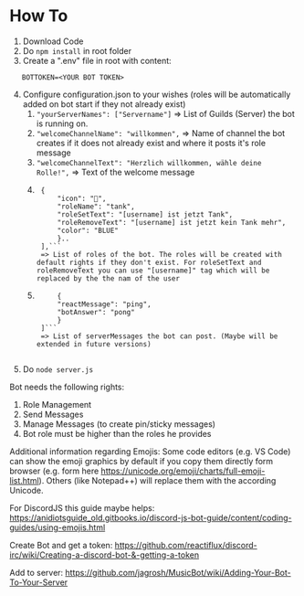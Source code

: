 # How To

1.  Download Code
2.  Do ```npm install``` in root folder
3.  Create a ".env" file in root with content:

```
   BOTTOKEN=<YOUR BOT TOKEN>
```

4.  Configure configuration.json to your wishes (roles will be automatically added on bot start if they not already exist)
    1. ```"yourServerNames": ["Servername"]``` => List of Guilds (Server) the bot is running on.
    2. ```"welcomeChannelName": "willkommen",``` => Name of channel the bot creates if it does not already exist and where it posts it's role message
    3. ```"welcomeChannelText": "Herzlich willkommen, wähle deine Rolle!",``` => Text of the welcome message 
    4. ```"roles": [
        {
            "icon": "🤠",
            "roleName": "tank",
            "roleSetText": "[username] ist jetzt Tank",
            "roleRemoveText": "[username] ist jetzt kein Tank mehr",
            "color": "BLUE"
            }..
        ],``` 
        => List of roles of the bot. The roles will be created with default rights if they don't exist. For roleSetText and roleRemoveText you can use "[username]" tag which will be replaced by the the nam of the user
    5. ```"serverMessages": [
            {
            "reactMessage": "ping",
            "botAnswer": "pong"
            }
        ]```
        => List of serverMessages the bot can post. (Maybe will be extended in future versions)


5.  Do ```node server.js```

Bot needs the following rights:

1.  Role Management
2.  Send Messages
3.  Manage Messages (to create pin/sticky messages)
4.  Bot role must be higher than the roles he provides

Additional information regarding Emojis:
Some code editors (e.g. VS Code) can show the emoji graphics by default if you copy them directly form browser (e.g. form here https://unicode.org/emoji/charts/full-emoji-list.html).
Others (like Notepad++) will replace them with the according Unicode.

For DiscordJS this guide maybe helps:
https://anidiotsguide_old.gitbooks.io/discord-js-bot-guide/content/coding-guides/using-emojis.html

Create Bot and get a token:
https://github.com/reactiflux/discord-irc/wiki/Creating-a-discord-bot-&-getting-a-token

Add to server:
https://github.com/jagrosh/MusicBot/wiki/Adding-Your-Bot-To-Your-Server
